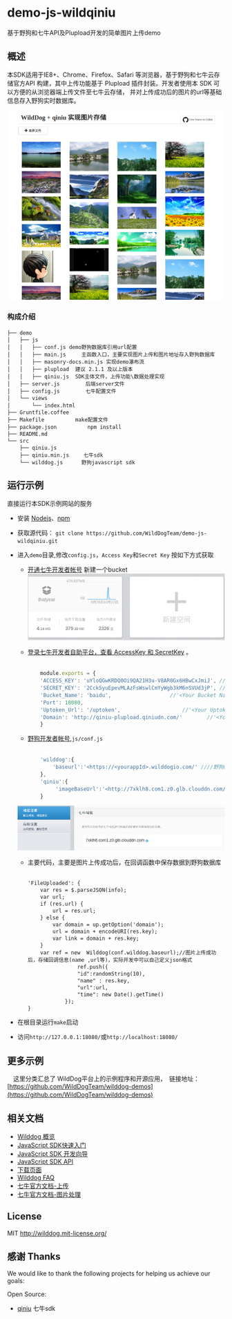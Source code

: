 demo-js-wildqiniu
============

基于野狗和七牛API及Plupload开发的简单图片上传demo

## 概述

本SDK适用于IE8+、Chrome、Firefox、Safari 等浏览器，基于野狗和七牛云存储官方API 构建，其中上传功能基于 Plupload 插件封装。开发者使用本 SDK 可以方便的从浏览器端上传文件至七牛云存储，
并对上传成功后的图片的url等基础信息存入野狗实时数据库。

![一个demo页面的快照](screenshot.png)

### 构成介绍

	├── demo　　　　
	│   ├── js
	│   │   ├── conf.js	demo野狗数据库引用url配置
	│   │   ├── main.js 	主函数入口，主要实现图片上传和图片地址存入野狗数据库
	│   │   ├── masonry-docs.min.js 实现demo瀑布流
	│   │   ├── plupload  建议 2.1.1 及以上版本
	│   │   ├── qiniu.js  SDK主体文件，上传功能\数据处理实现
	│   ├── server.js　　　　　后端server文件
	│   ├── config.js　　　　　七牛配置文件
	│   └── views
	│       └── index.html　　　　　　　　　　　　　　　　　　　　　　　　　　　　　　　　
	├── Gruntfile.coffee
	├── Makefile	      make配置文件
	├── package.json　　　　　　npm install
	├── README.md
	└── src
	    ├── qiniu.js
	    ├── qiniu.min.js   　七牛sdk
	    └── wilddog.js  	野狗javascript sdk



## 运行示例

直接运行本SDK示例网站的服务

*  安装 [Nodejs](http://nodejs.org/download/)、[npm](https://www.npmjs.org/)

*  获取源代码：
    `git clone https://github.com/WildDogTeam/demo-js-wildqiniu.git`
*  进入`demo`目录,修改`config.js`，`Access Key`和`Secret Key` 按如下方式获取

    * [开通七牛开发者帐号](https://portal.qiniu.com/signup)
      新建一个bucket
      ![新建七牛bucket快照](qiniu2.png)
      
    * [登录七牛开发者自助平台，查看 AccessKey 和 SecretKey](https://portal.qiniu.com/setting/key) 。

        ```javascript

            module.exports = {
			'ACCESS_KEY': 'uYloQGwKRDQ0Oi9QA21H3u-V8AR0Gx6HBwCxJmiJ', // '<Your Access Key>'
			'SECRET_KEY': '2CckSyuEpevMLAzFsWswlCmYyWgb3kM6nSVUd3jP', //'SECRET_KEY': '<Your Secret Key>'
			'Bucket_Name': 'baidu',   				  //'<Your Bucket Name>',
			'Port': 18080,
			'Uptoken_Url': '/uptoken',  				  //'<Your Uptoken_Url>
			'Domain': 'http://qiniu-plupload.qiniudn.com/'		  //'<Your Bucket Domain>'
            }

        ```

    * [野狗开发者帐号](https://www.wilddog.com/my-account/signup),`js/conf.js`

        ```javascript

            'wilddog':{
                'baseurl':'<https://<yourappId>.wilddogio.com/' ////野狗url引用地址      
            },
            'qiniu':{
                 'imageBaseUrl':'<http://7xklh8.com1.z0.glb.clouddn.com/>' //七牛存储图片的baseurl,本例demo中用到，代码七牛图片存储的url前缀 
            }

        ```
 	![七牛imagebaseurl快照](qiniu1.png)
    * 主要代码，主要是图片上传成功后，在回调函数中保存数据到野狗数据库

        ```javscript

		'FileUploaded': {
			var res = $.parseJSON(info);
			var url;
			if (res.url) {
				url = res.url;
			} else {
				var domain = up.getOption('domain');
				url = domain + encodeURI(res.key);
				var link = domain + res.key;
			}
			var ref = new  Wilddog(conf.wilddog.baseurl);//图片上传成功后，存储回调信息(name ,url等)，实际开发中可以自己定义json格式
                        ref.push({
                        "id":randomString(10),
                        "name" : res.key,
                        "url":url,
                        "time": new Date().getTime()
                    });
		}
		```

*  在根目录运行`make`启动

*  访问`http://127.0.0.1:18080/`或`http://localhost:18080/`


## 更多示例


　这里分类汇总了 WildDog平台上的示例程序和开源应用，　链接地址：[https://github.com/WildDogTeam/wilddog-demos](https://github.com/WildDogTeam/wilddog-demos)
　　

## 相关文档

* [Wilddog 概览](https://z.wilddog.com/overview/guide)
* [JavaScript SDK快速入门](https://z.wilddog.com/web/quickstart)
* [JavaScript SDK 开发向导](https://z.wilddog.com/web/guide/1)
* [JavaScript SDK API](https://z.wilddog.com/web/api)
* [下载页面](https://www.wilddog.com/download/)
* [Wilddog FAQ](https://z.wilddog.com/faq/qa)
* [七牛官方文档-上传](http://developer.qiniu.com/docs/v6/api/reference/up/)
* [七牛官方文档-图片处理](http://developer.qiniu.com/docs/v6/api/reference/fop/image/)

## License
MIT
http://wilddog.mit-license.org/

## 感谢 Thanks

We would like to thank the following projects for helping us achieve our goals:

Open Source:

* [qiniu](https://github.com/qiniu/js-sdk) 七牛sdk
